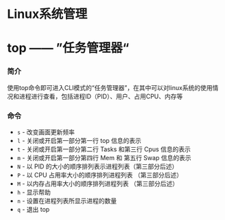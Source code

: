 # Linux系统管理

# top —— ”任务管理器“

### 简介

使用top命令即可进入CLI模式的“任务管理器”，在其中可以对linux系统的使用情况和进程进行查看，包括进程ID（PID）、用户、占用CPU、内存等

### 命令

- `s` - 改变画面更新频率
- `l` - 关闭或开启第一部分第一行 top 信息的表示
- `t` - 关闭或开启第一部分第二行 Tasks 和第三行 Cpus 信息的表示
- `m` - 关闭或开启第一部分第四行 Mem 和 第五行 Swap 信息的表示
- `N` - 以 PID 的大小的顺序排列表示进程列表（第三部分后述）
- `P` - 以 CPU 占用率大小的顺序排列进程列表 （第三部分后述）
- `M` - 以内存占用率大小的顺序排列进程列表 （第三部分后述）
- `h` - 显示帮助
- `n` - 设置在进程列表所显示进程的数量
- `q` - 退出 top

